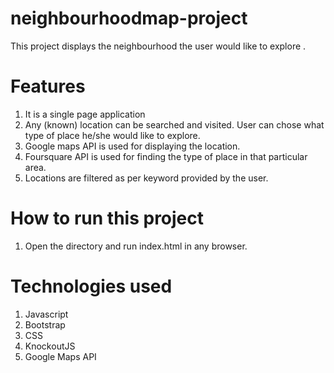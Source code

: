 # neighbourhoodmap-project
This project displays the neighbourhood the user would like to explore .

# Features
1. It is a single page application
2. Any (known) location can be searched and visited. User can chose what type of place he/she would like to explore.
3. Google maps API is used for displaying the location.
4. Foursquare API is used for finding the type of place in that particular area.
5. Locations are filtered as per keyword provided by the user.

# How to run this project
1. Open the directory and run index.html in any browser.

# Technologies used
1. Javascript
2. Bootstrap
3. CSS
4. KnockoutJS
5. Google Maps API

